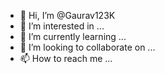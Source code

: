 - 👋 Hi, I’m @Gaurav123K
- 👀 I’m interested in ...
- 🌱 I’m currently learning ...
- 💞️ I’m looking to collaborate on ...
- 📫 How to reach me ...

<!---
Gaurav123K/Gaurav123K is a ✨ special ✨ repository because its `README.md` (this file) appears on your GitHub profile.
You can click the Preview link to take a look at your changes.
--->
